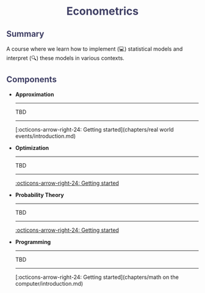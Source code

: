 <h1 style="text-align: center;color:#404065;font-weight:bold;">Econometrics</h1>

<h2 style="text-align: left;color:#404065;font-weight:bold;">Summary</h2>

A course where we learn how to implement (:computer:) statistical models and interpret (:mag:) these models in various contexts.   



<h2 style="text-align: left;color:#404065;font-weight:bold;">Components</h2>

<div class="grid cards" markdown>

-   __Approximation__

    ---

    TBD

    ---
    [:octicons-arrow-right-24: Getting started](chapters/real world events/introduction.md)

-   __Optimization__

    ---

    TBD

    ---
    [:octicons-arrow-right-24: Getting started](chapters/optimization/introduction.md)

-   __Probability Theory__

    ---

    TBD

    ---
    [:octicons-arrow-right-24: Getting started](chapters/Uncertainty/introduction.md)


-   __Programming__

    ---

    TBD
    
    ---
    [:octicons-arrow-right-24: Getting started](chapters/math on the computer/introduction.md)

</div>